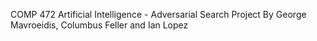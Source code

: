 COMP 472 Artificial Intelligence - Adversarial Search Project
By George Mavroeidis, Columbus Feller and Ian Lopez

